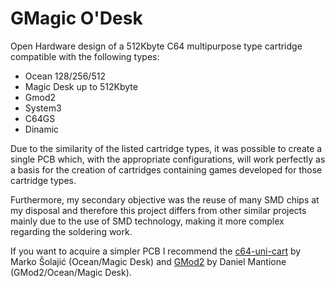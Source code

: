# GMagic O'Desk

Open Hardware design of a 512Kbyte C64 multipurpose type cartridge compatible with the following types:
* Ocean 128/256/512
* Magic Desk up to 512Kbyte
* Gmod2
* System3
* C64GS
* Dinamic

Due to the similarity of the listed cartridge types, it was possible to create a single PCB which, with the appropriate configurations, will work perfectly as a basis for the creation of cartridges containing games developed for those cartridge types.

Furthermore, my secondary objective was the reuse of many SMD chips at my disposal and therefore this project differs from other similar projects mainly due to the use of SMD technology, making it more complex regarding the soldering work.

If you want to acquire a simpler PCB I recommend the [c64-uni-cart](https://github.com/msolajic/c64-uni-cart) by Marko Šolajić (Ocean/Magic Desk) and [GMod2](https://www.freepascal.org/~daniel/gmod2/) by Daniel Mantione (GMod2/Ocean/Magic Desk).
